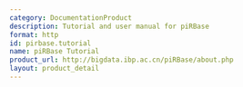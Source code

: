 ```yaml
---
category: DocumentationProduct
description: Tutorial and user manual for piRBase
format: http
id: pirbase.tutorial
name: piRBase Tutorial
product_url: http://bigdata.ibp.ac.cn/piRBase/about.php
layout: product_detail
---
```

